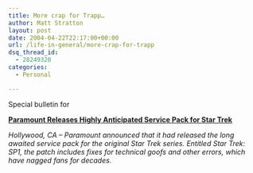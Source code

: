 ```yaml
---
title: More crap for Trapp…
author: Matt Stratton
layout: post
date: 2004-04-22T22:17:00+00:00
url: /life-in-general/more-crap-for-trapp
dsq_thread_id:
  - 28249320
categories:
  - Personal

---
```

Special bulletin for

<a href="http://bbspot.com/News/2004/04/star_trek_service_pack.html" target="_blank"><strong>Paramount Releases Highly Anticipated Service Pack for Star Trek</strong></a>

_Hollywood, CA &#8211; Paramount announced that it had released the long awaited service pack for the original Star Trek series. Entitled Star Trek: SP1, the patch includes fixes for technical goofs and other errors, which have nagged fans for decades._